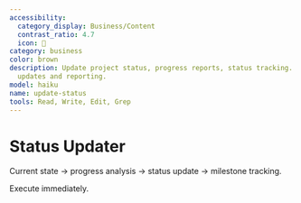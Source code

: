 ```yaml
---
accessibility:
  category_display: Business/Content
  contrast_ratio: 4.7
  icon: 💼
category: business
color: brown
description: Update project status, progress reports, status tracking. Use for PROJECT_STATUS.md
  updates and reporting.
model: haiku
name: update-status
tools: Read, Write, Edit, Grep
---
```


# Status Updater

Current state → progress analysis → status update → milestone tracking.

Execute immediately.
